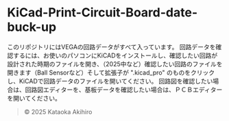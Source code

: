 # KiCad-Print-Circuit-Board-date-buck-up
このリポジトリにはVEGAの回路データがすべて入っています。
回路データを確認するには、お使いのパソコンにKiCADをインストールし、確認したい回路が設計された時期のファイルを開き、（2025中など）確認したい回路のファイルを開きます（Ball Sensorなど）そして拡張子が ".kicad_pro" のものをクリックし、KiCADで回路データのファイルを開いてください。
回路図を確認したい場合は、回路図エディターを、基板データを確認したい場合は、ＰＣＢエディターを開いてください。
> © 2025 Kataoka Akihiro
